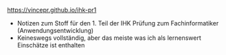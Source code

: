 https://vincepr.github.io/ihk-pr1


- Notizen zum Stoff für den 1. Teil der IHK Prüfung zum Fachinformatiker (Anwendungsentwicklung)
- Keineswegs vollständig, aber das meiste was ich als lernenswert Einschätze ist enthalten